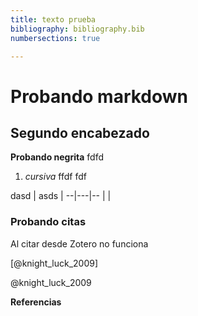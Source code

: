 ```yaml
---
title: texto prueba
bibliography: bibliography.bib
numbersections: true

---
```



# Probando markdown

## Segundo encabezado

**Probando negrita**  fdfd


1. *cursiva*  ffdf fdf

dasd  | asds  |
--|---|--
  |   |

### Probando citas


Al citar desde Zotero no funciona

[@knight_luck_2009]

@knight_luck_2009

**Referencias**
